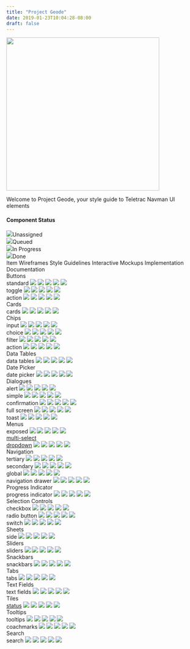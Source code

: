 ```yaml
---
title: "Project Geode"
date: 2019-01-23T10:04:28-08:00
draft: false
---
```


<div class="home-logo">
    <img src="/logo_name1.png" alt="" width="400">
    <p>Welcome to Project Geode, your style guide to Teletrac Navman UI elements<p>
</div>

<h4>Component Status</h4>
<div class="component-status-table-wrapper">
  <div class="component-status-legend">
    <div class="legend-item"><img src="svgs/cs-circle.svg">Unassigned</div>
    <div class="legend-item"><img src="svgs/cs-queue.svg">Queued</div>
    <div class="legend-item"><img src="svgs/cs-progress.svg">In Progress</div>
    <div class="legend-item"><img src="svgs/cs-done.svg">Done</div>
  </div>
  <div class="component-status-table">
    <div class="component-status-row-main-header">
      <span>Item</span>
      <span>Wireframes</span>
      <span>Style Guidelines</span>
      <span>Interactive Mockups</span>
      <span>Implementation</span>
      <span>Documentation</span>
    </div>
    <div class="component-status-row-section-header">
      <span>Buttons</span>
    </div>
    <div class="component-status-row">
      <span>standard</span>
      <img src="svgs/cs-circle.svg">
      <img src="svgs/cs-circle.svg">
      <img src="svgs/cs-circle.svg">
      <img src="svgs/cs-circle.svg">
      <img src="svgs/cs-circle.svg">
    </div>
    <div class="component-status-row">
      <span>toggle</span>
      <img src="svgs/cs-circle.svg">
      <img src="svgs/cs-circle.svg">
      <img src="svgs/cs-circle.svg">
      <img src="svgs/cs-circle.svg">
      <img src="svgs/cs-circle.svg">
    </div>
    <div class="component-status-row">
      <span>action</span>
      <img src="svgs/cs-circle.svg">
      <img src="svgs/cs-circle.svg">
      <img src="svgs/cs-circle.svg">
      <img src="svgs/cs-circle.svg">
      <img src="svgs/cs-circle.svg">
    </div>
    <div class="component-status-row-section-header">
      <span>Cards</span>
    </div>
    <div class="component-status-row">
      <span>cards</span>
      <img src="svgs/cs-circle.svg">
      <img src="svgs/cs-circle.svg">
      <img src="svgs/cs-circle.svg">
      <img src="svgs/cs-circle.svg">
      <img src="svgs/cs-circle.svg">
    </div>
    <div class="component-status-row-section-header">
      <span>Chips</span>
    </div>
    <div class="component-status-row">
      <span>input</span>
      <img src="svgs/cs-circle.svg">
      <img src="svgs/cs-circle.svg">
      <img src="svgs/cs-circle.svg">
      <img src="svgs/cs-circle.svg">
      <img src="svgs/cs-circle.svg">
    </div>
    <div class="component-status-row">
      <span>choice</span>
      <img src="svgs/cs-circle.svg">
      <img src="svgs/cs-circle.svg">
      <img src="svgs/cs-circle.svg">
      <img src="svgs/cs-circle.svg">
      <img src="svgs/cs-circle.svg">
    </div>
    <div class="component-status-row">
      <span>filter</span>
      <img src="svgs/cs-circle.svg">
      <img src="svgs/cs-circle.svg">
      <img src="svgs/cs-circle.svg">
      <img src="svgs/cs-circle.svg">
      <img src="svgs/cs-circle.svg">
    </div>
    <div class="component-status-row">
      <span>action</span>
      <img src="svgs/cs-circle.svg">
      <img src="svgs/cs-circle.svg">
      <img src="svgs/cs-circle.svg">
      <img src="svgs/cs-circle.svg">
      <img src="svgs/cs-circle.svg">
    </div>
    <div class="component-status-row-section-header">
      <span>Data Tables</span>
    </div>
    <div class="component-status-row">
      <span>data tables</span>
      <img src="svgs/cs-circle.svg">
      <img src="svgs/cs-circle.svg">
      <img src="svgs/cs-circle.svg">
      <img src="svgs/cs-circle.svg">
      <img src="svgs/cs-circle.svg">
    </div>
    <div class="component-status-row-section-header">
      <span>Date Picker</span>
    </div>
    <div class="component-status-row">
      <span>date picker</span>
      <img src="svgs/cs-circle.svg">
      <img src="svgs/cs-circle.svg">
      <img src="svgs/cs-circle.svg">
      <img src="svgs/cs-circle.svg">
      <img src="svgs/cs-circle.svg">
    </div>
    <div class="component-status-row-section-header">
      <span>Dialogues</span>
    </div>
    <div class="component-status-row">
      <span>alert</span>
      <img src="svgs/cs-circle.svg">
      <img src="svgs/cs-circle.svg">
      <img src="svgs/cs-circle.svg">
      <img src="svgs/cs-circle.svg">
      <img src="svgs/cs-circle.svg">
    </div>
    <div class="component-status-row">
      <span>simple</span>
      <img src="svgs/cs-circle.svg">
      <img src="svgs/cs-circle.svg">
      <img src="svgs/cs-circle.svg">
      <img src="svgs/cs-circle.svg">
      <img src="svgs/cs-circle.svg">
    </div>
    <div class="component-status-row">
      <span>confirmation</span>
      <img src="svgs/cs-circle.svg">
      <img src="svgs/cs-circle.svg">
      <img src="svgs/cs-circle.svg">
      <img src="svgs/cs-circle.svg">
      <img src="svgs/cs-circle.svg">
    </div>
    <div class="component-status-row">
      <span>full screen</span>
      <img src="svgs/cs-circle.svg">
      <img src="svgs/cs-circle.svg">
      <img src="svgs/cs-circle.svg">
      <img src="svgs/cs-circle.svg">
      <img src="svgs/cs-circle.svg">
    </div>
    <div class="component-status-row">
      <span>toast</span>
      <img src="svgs/cs-circle.svg">
      <img src="svgs/cs-circle.svg">
      <img src="svgs/cs-circle.svg">
      <img src="svgs/cs-circle.svg">
      <img src="svgs/cs-circle.svg">
    </div>
    <div class="component-status-row-section-header">
      <span>Menus</span>
    </div>
    <div class="component-status-row">
      <span>exposed</span>
      <img src="svgs/cs-circle.svg">
      <img src="svgs/cs-circle.svg">
      <img src="svgs/cs-circle.svg">
      <img src="svgs/cs-circle.svg">
      <img src="svgs/cs-circle.svg">
    </div>
    <div class="component-status-row">
      <span><a href='{{< ref "/components/menus/multi_select_dropdown.md" >}}'>multi-select</br>dropdown</a></span>
      <img src="svgs/cs-done.svg">
      <img src="svgs/cs-progress.svg">
      <img src="svgs/cs-done.svg">
      <img src="svgs/cs-done.svg">
      <img src="svgs/cs-queue.svg">
    </div>
      <div class="component-status-row-section-header">
      <span>Navigation</span>
    </div>
    <div class="component-status-row">
      <span>tertiary</span>
      <img src="svgs/cs-circle.svg">
      <img src="svgs/cs-circle.svg">
      <img src="svgs/cs-circle.svg">
      <img src="svgs/cs-circle.svg">
      <img src="svgs/cs-circle.svg">
    </div>
    <div class="component-status-row">
      <span>secondary</span>
      <img src="svgs/cs-circle.svg">
      <img src="svgs/cs-circle.svg">
      <img src="svgs/cs-circle.svg">
      <img src="svgs/cs-circle.svg">
      <img src="svgs/cs-circle.svg">
    </div>
    <div class="component-status-row">
      <span>global</span>
      <img src="svgs/cs-circle.svg">
      <img src="svgs/cs-circle.svg">
      <img src="svgs/cs-circle.svg">
      <img src="svgs/cs-circle.svg">
      <img src="svgs/cs-circle.svg">
    </div>
    <div class="component-status-row">
      <span>navigation drawer</span>
      <img src="svgs/cs-circle.svg">
      <img src="svgs/cs-circle.svg">
      <img src="svgs/cs-circle.svg">
      <img src="svgs/cs-circle.svg">
      <img src="svgs/cs-circle.svg">
    </div>
    <div class="component-status-row-section-header">
      <span>Progress Indicator</span>
    </div>
    <div class="component-status-row">
      <span>progress indicator</span>
      <img src="svgs/cs-circle.svg">
      <img src="svgs/cs-circle.svg">
      <img src="svgs/cs-circle.svg">
      <img src="svgs/cs-circle.svg">
      <img src="svgs/cs-circle.svg">
    </div>
    <div class="component-status-row-section-header">
      <span>Selection Controls</span>
    </div>
    <div class="component-status-row">
      <span>checkbox</span>
      <img src="svgs/cs-circle.svg">
      <img src="svgs/cs-circle.svg">
      <img src="svgs/cs-circle.svg">
      <img src="svgs/cs-circle.svg">
      <img src="svgs/cs-circle.svg">
    </div>
    <div class="component-status-row">
      <span>radio button</span>
      <img src="svgs/cs-circle.svg">
      <img src="svgs/cs-circle.svg">
      <img src="svgs/cs-circle.svg">
      <img src="svgs/cs-circle.svg">
      <img src="svgs/cs-circle.svg">
    </div>
    <div class="component-status-row">
      <span>switch</span>
      <img src="svgs/cs-circle.svg">
      <img src="svgs/cs-circle.svg">
      <img src="svgs/cs-circle.svg">
      <img src="svgs/cs-circle.svg">
      <img src="svgs/cs-circle.svg">
    </div>
    <div class="component-status-row-section-header">
      <span>Sheets</span>
    </div>
    <div class="component-status-row">
      <span>side</span>
      <img src="svgs/cs-circle.svg">
      <img src="svgs/cs-circle.svg">
      <img src="svgs/cs-circle.svg">
      <img src="svgs/cs-circle.svg">
      <img src="svgs/cs-circle.svg">
    </div>
    <div class="component-status-row-section-header">
      <span>Sliders</span>
    </div>
    <div class="component-status-row">
      <span>sliders</span>
      <img src="svgs/cs-circle.svg">
      <img src="svgs/cs-circle.svg">
      <img src="svgs/cs-circle.svg">
      <img src="svgs/cs-circle.svg">
      <img src="svgs/cs-circle.svg">
    </div>
    <div class="component-status-row-section-header">
      <span>Snackbars</span>
    </div>
    <div class="component-status-row">
      <span>snackbars</span>
      <img src="svgs/cs-circle.svg">
      <img src="svgs/cs-circle.svg">
      <img src="svgs/cs-circle.svg">
      <img src="svgs/cs-circle.svg">
      <img src="svgs/cs-circle.svg">
    </div>
    <div class="component-status-row-section-header">
      <span>Tabs</span>
    </div>
    <div class="component-status-row">
      <span>tabs</span>
      <img src="svgs/cs-circle.svg">
      <img src="svgs/cs-circle.svg">
      <img src="svgs/cs-circle.svg">
      <img src="svgs/cs-circle.svg">
      <img src="svgs/cs-circle.svg">
    </div>
    <div class="component-status-row-section-header">
      <span>Text Fields</span>
    </div>
    <div class="component-status-row">
      <span>text fields</span>
      <img src="svgs/cs-circle.svg">
      <img src="svgs/cs-circle.svg">
      <img src="svgs/cs-circle.svg">
      <img src="svgs/cs-circle.svg">
      <img src="svgs/cs-circle.svg">
    </div>
    <div class="component-status-row-section-header">
      <span>Tiles</span>
    </div>
    <div class="component-status-row">
      <span><a href='{{< ref "/components/tiles.md" >}}'>status</a></span>
      <img src="svgs/cs-done.svg">
      <img src="svgs/cs-progress.svg">
      <img src="svgs/cs-done.svg">
      <img src="svgs/cs-queue.svg">
      <img src="svgs/cs-progress.svg">
    </div>
    <div class="component-status-row-section-header">
      <span>Tooltips</span>
    </div>
    <div class="component-status-row">
      <span>tooltips</span>
      <img src="svgs/cs-done.svg">
      <img src="svgs/cs-progress.svg">
      <img src="svgs/cs-done.svg">
      <img src="svgs/cs-progress.svg">
      <img src="svgs/cs-progress.svg">
    </div>
    <div class="component-status-row">
      <span>coachmarks</span>
      <img src="svgs/cs-done.svg">
      <img src="svgs/cs-progress.svg">
      <img src="svgs/cs-done.svg">
      <img src="svgs/cs-progress.svg">
      <img src="svgs/cs-progress.svg">
    </div>
    <div class="component-status-row-section-header">
      <span>Search</span>
    </div>
    <div class="component-status-row">
      <span>search</span>
      <img src="svgs/cs-progress.svg">
      <img src="svgs/cs-progress.svg">
      <img src="svgs/cs-progress.svg">
      <img src="svgs/cs-circle.svg">
      <img src="svgs/cs-progress.svg">
    </div>
  </div>
</div>

